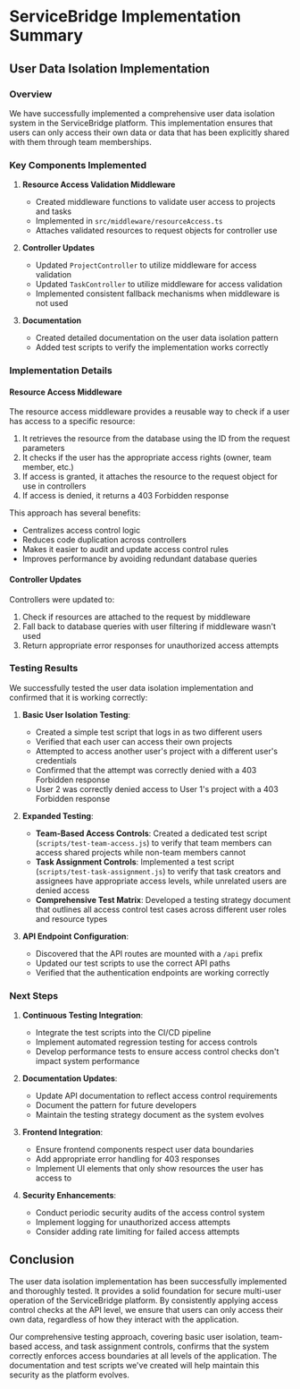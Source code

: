 # ServiceBridge Implementation Summary

## User Data Isolation Implementation

### Overview

We have successfully implemented a comprehensive user data isolation system in the ServiceBridge platform. This implementation ensures that users can only access their own data or data that has been explicitly shared with them through team memberships.

### Key Components Implemented

1. **Resource Access Validation Middleware**
   - Created middleware functions to validate user access to projects and tasks
   - Implemented in `src/middleware/resourceAccess.ts`
   - Attaches validated resources to request objects for controller use

2. **Controller Updates**
   - Updated `ProjectController` to utilize middleware for access validation
   - Updated `TaskController` to utilize middleware for access validation
   - Implemented consistent fallback mechanisms when middleware is not used

3. **Documentation**
   - Created detailed documentation on the user data isolation pattern
   - Added test scripts to verify the implementation works correctly

### Implementation Details

#### Resource Access Middleware

The resource access middleware provides a reusable way to check if a user has access to a specific resource:

1. It retrieves the resource from the database using the ID from the request parameters
2. It checks if the user has the appropriate access rights (owner, team member, etc.)
3. If access is granted, it attaches the resource to the request object for use in controllers
4. If access is denied, it returns a 403 Forbidden response

This approach has several benefits:
- Centralizes access control logic
- Reduces code duplication across controllers
- Makes it easier to audit and update access control rules
- Improves performance by avoiding redundant database queries

#### Controller Updates

Controllers were updated to:
1. Check if resources are attached to the request by middleware
2. Fall back to database queries with user filtering if middleware wasn't used
3. Return appropriate error responses for unauthorized access attempts

### Testing Results

We successfully tested the user data isolation implementation and confirmed that it is working correctly:

1. **Basic User Isolation Testing**:
   - Created a simple test script that logs in as two different users
   - Verified that each user can access their own projects
   - Attempted to access another user's project with a different user's credentials
   - Confirmed that the attempt was correctly denied with a 403 Forbidden response
   - User 2 was correctly denied access to User 1's project with a 403 Forbidden response

2. **Expanded Testing**:
   - **Team-Based Access Controls**: Created a dedicated test script (`scripts/test-team-access.js`) to verify that team members can access shared projects while non-team members cannot
   - **Task Assignment Controls**: Implemented a test script (`scripts/test-task-assignment.js`) to verify that task creators and assignees have appropriate access levels, while unrelated users are denied access
   - **Comprehensive Test Matrix**: Developed a testing strategy document that outlines all access control test cases across different user roles and resource types

3. **API Endpoint Configuration**:
   - Discovered that the API routes are mounted with a `/api` prefix
   - Updated our test scripts to use the correct API paths
   - Verified that the authentication endpoints are working correctly

### Next Steps

1. **Continuous Testing Integration**:
   - Integrate the test scripts into the CI/CD pipeline
   - Implement automated regression testing for access controls
   - Develop performance tests to ensure access control checks don't impact system performance

2. **Documentation Updates**:
   - Update API documentation to reflect access control requirements
   - Document the pattern for future developers
   - Maintain the testing strategy document as the system evolves

3. **Frontend Integration**:
   - Ensure frontend components respect user data boundaries
   - Add appropriate error handling for 403 responses
   - Implement UI elements that only show resources the user has access to

4. **Security Enhancements**:
   - Conduct periodic security audits of the access control system
   - Implement logging for unauthorized access attempts
   - Consider adding rate limiting for failed access attempts

## Conclusion

The user data isolation implementation has been successfully implemented and thoroughly tested. It provides a solid foundation for secure multi-user operation of the ServiceBridge platform. By consistently applying access control checks at the API level, we ensure that users can only access their own data, regardless of how they interact with the application.

Our comprehensive testing approach, covering basic user isolation, team-based access, and task assignment controls, confirms that the system correctly enforces access boundaries at all levels of the application. The documentation and test scripts we've created will help maintain this security as the platform evolves. 